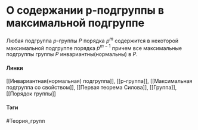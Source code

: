 # О содержании p-подгруппы в максимальной подгруппе
Любая подгруппа $p$-группы $P$ порядка $p^{m}$ содержится в некоторой максимальной подгруппе порядка $p^{m-1}$ причем все максимальные подгруппы группы $P$ инвариантны(нормальны) в $P$.

#### Линки
[[Инвариантная(нормальная) подгруппа]],
[[p-группа]],
[[Максимальная подгруппа со свойством]],
[[Первая теорема Силова]],
[[Группа]],
[[Порядок группы]]
#### Тэги 
 #Теория_групп 